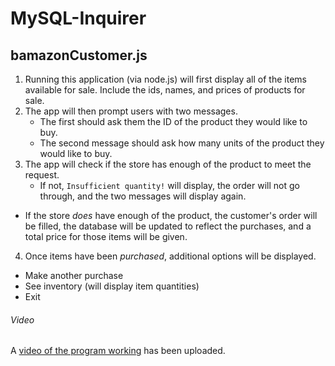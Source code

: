 # MySQL-Inquirer

## bamazonCustomer.js

1. Running this application (via node.js) will first display all of the items available for sale. Include the ids, names, and prices of products for sale.
2. The app will then prompt users with two messages.
	* The first should ask them the ID of the product they would like to buy.
	* The second message should ask how many units of the product they would like to buy.
3. The app will check if the store has enough of the product to meet the request.
	* If not, `Insufficient quantity!` will display, the order will not go through, and the two messages will display again.
  * If the store *does* have enough of the product, the customer's order will be filled, the database will be updated to reflect the purchases, and a total price for those items will be given.
4. Once items have been *purchased*, additional options will be displayed.
  * Make another purchase
  * See inventory (will display item quantities)
  * Exit
  
###### Video
A [video of the program working](bamazon.mov) has been uploaded.
